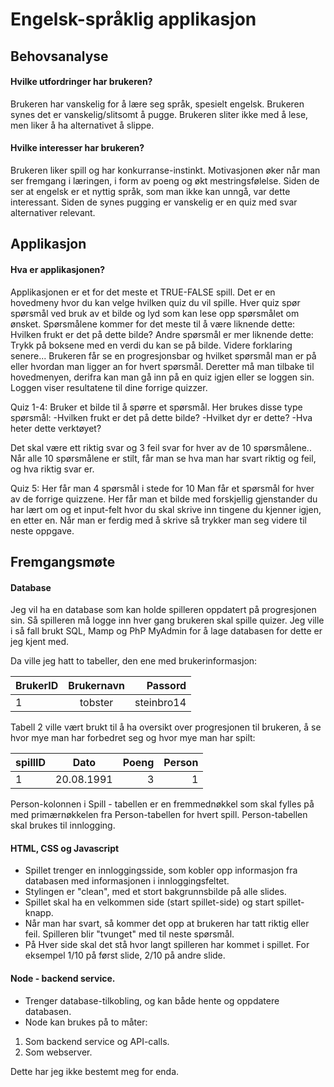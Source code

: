 
# Engelsk-språklig applikasjon

## Behovsanalyse

#### Hvilke utfordringer har brukeren?
Brukeren har vanskelig for å lære seg språk, spesielt engelsk. Brukeren synes det er vanskelig/slitsomt å pugge. Brukeren sliter ikke med å lese, men liker å ha alternativet å slippe.
#### Hvilke interesser har brukeren?

Brukeren liker spill og har konkurranse-instinkt. Motivasjonen øker når man ser fremgang i læringen, i form av poeng og økt mestringsfølelse.
Siden de ser at engelsk er et nyttig språk, som man ikke kan unngå, var dette interessant. Siden de synes pugging er vanskelig er en quiz med svar alternativer relevant.

## Applikasjon

#### Hva er applikasjonen?

Applikasjonen er et for det meste et TRUE-FALSE spill.
Det er en hovedmeny hvor du kan velge hvilken quiz du vil spille. 
Hver quiz spør spørsmål ved bruk av et bilde og lyd som kan lese opp spørsmålet om ønsket. 
Spørsmålene kommer for det meste til å være liknende dette: Hvilken frukt er det på dette bilde?
Andre spørsmål er mer liknende dette: Trykk på boksene med en verdi du kan se på bilde. Videre forklaring senere...
Brukeren får se en progresjonsbar og hvilket spørsmål man er på eller hvordan man ligger an for hvert spørsmål.
Deretter må man tilbake til hovedmenyen, derifra kan man gå inn på en quiz igjen eller se loggen sin.
Loggen viser resultatene til dine forrige quizzer.

Quiz 1-4:
Bruker et bilde til å spørre et spørsmål. 
Her brukes disse type spørsmål:
-Hvilken frukt er det på dette bilde?
-Hvilket dyr er dette?
-Hva heter dette verktøyet?

Det skal være ett riktig svar og 3 feil svar for hver av de 10 spørsmålene..
Når alle 10 spørsmålene er stilt, får man se hva man har svart riktig og feil, og hva riktig svar er. 

Quiz 5: 
Her får man 4 spørsmål i stede for 10
Man får et spørsmål for hver av de forrige quizzene. 
Her får man et bilde med forskjellig gjenstander du har lært om og et input-felt hvor du skal skrive inn tingene du kjenner igjen, en etter en. 
Når man er ferdig med å skrive så trykker man seg videre til neste oppgave.

## Fremgangsmøte

#### Database


Jeg vil ha en database som kan holde spilleren oppdatert på progresjonen sin. Så spilleren må logge inn hver gang brukeren skal spille quizer. Jeg ville i så fall brukt SQL, Mamp og PhP MyAdmin for å lage databasen for dette er jeg kjent med.

 Da ville jeg hatt to tabeller, den ene med brukerinformasjon:

  | BrukerID       | Brukernavn    | Passord  |
  | -------------- |:-------------:| -------: |
  | 1              | tobster       |steinbro14|

 Tabell 2 ville vært brukt til å ha oversikt over progresjonen til brukeren, å se hvor mye man har forbedret seg og hvor mye man har spilt:

  | spillID        | Dato          | Poeng | Person |
  | -------------- |:-------------:| -----:| -----: |
  | 1              | 20.08.1991    | 3     | 1      |

  Person-kolonnen i Spill - tabellen er en fremmednøkkel som skal fylles
  på med primærnøkkelen fra Person-tabellen for hvert spill.
  Person-tabellen skal brukes til innlogging.

#### HTML, CSS og Javascript

- Spillet trenger en innloggingsside, som kobler opp informasjon fra databasen
med informasjonen i innloggingsfeltet.
- Stylingen er "clean", med et stort bakgrunnsbilde på alle slides.
- Spillet skal ha en velkommen side (start spillet-side) og start spillet-knapp.
- Når man har svart, så kommer det opp at brukeren har tatt riktig eller feil.
Spilleren blir "tvunget" med til neste spørsmål.
- På Hver side skal det stå hvor langt spilleren har kommet i spillet.
For eksempel 1/10 på først slide, 2/10 på andre slide.

#### Node - backend service.

- Trenger database-tilkobling, og kan både hente og oppdatere databasen.
- Node kan brukes på to måter:
1. Som backend service og API-calls.
2. Som webserver.

Dette har jeg ikke bestemt meg for enda.
